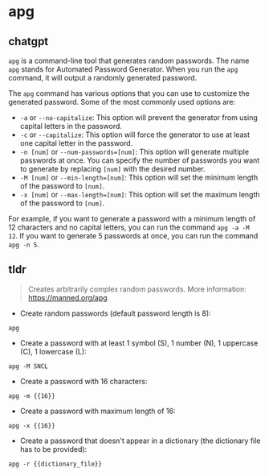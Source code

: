 # apg 
## chatgpt 
`apg` is a command-line tool that generates random passwords. The name `apg` stands for Automated Password Generator. When you run the `apg` command, it will output a randomly generated password.

The `apg` command has various options that you can use to customize the generated password. Some of the most commonly used options are:

- `-a` or `--no-capitalize`: This option will prevent the generator from using capital letters in the password.
- `-c` or `--capitalize`: This option will force the generator to use at least one capital letter in the password.
- `-n [num]` or `--num-passwords=[num]`: This option will generate multiple passwords at once. You can specify the number of passwords you want to generate by replacing `[num]` with the desired number.
- `-M [num]` or `--min-length=[num]`: This option will set the minimum length of the password to `[num]`.
- `-x [num]` or `--max-length=[num]`: This option will set the maximum length of the password to `[num]`.

For example, if you want to generate a password with a minimum length of 12 characters and no capital letters, you can run the command `apg -a -M 12`. If you want to generate 5 passwords at once, you can run the command `apg -n 5`. 

## tldr 
 
> Creates arbitrarily complex random passwords.
> More information: <https://manned.org/apg>.

- Create random passwords (default password length is 8):

`apg`

- Create a password with at least 1 symbol (S), 1 number (N), 1 uppercase (C), 1 lowercase (L):

`apg -M SNCL`

- Create a password with 16 characters:

`apg -m {{16}}`

- Create a password with maximum length of 16:

`apg -x {{16}}`

- Create a password that doesn't appear in a dictionary (the dictionary file has to be provided):

`apg -r {{dictionary_file}}`
